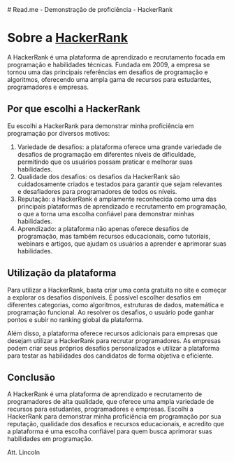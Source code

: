 <!DOCTYPE html>
<html>
<head>
	# Read.me - Demonstração de proficiência - HackerRank
</head>
<body>
	<h1>Sobre a <a href="https://www.hackerrank.com/" title="HackerRank">HackerRank</a> </h1>
	<p>A HackerRank é uma plataforma de aprendizado e recrutamento focada em programação e habilidades técnicas. Fundada em 2009, a empresa se tornou uma das principais referências em desafios de programação e algoritmos, oferecendo uma ampla gama de recursos para estudantes, programadores e empresas.</p>
<h2>Por que escolhi a HackerRank</h2>
<p>Eu escolhi a HackerRank para demonstrar minha proficiência em programação por diversos motivos:</p>
<ol>
	<li>Variedade de desafios: a plataforma oferece uma grande variedade de desafios de programação em diferentes níveis de dificuldade, permitindo que os usuários possam praticar e melhorar suas habilidades.</li>
	<li>Qualidade dos desafios: os desafios da HackerRank são cuidadosamente criados e testados para garantir que sejam relevantes e desafiadores para programadores de todos os níveis.</li>
	<li>Reputação: a HackerRank é amplamente reconhecida como uma das principais plataformas de aprendizado e recrutamento em programação, o que a torna uma escolha confiável para demonstrar minhas habilidades.</li>
	<li>Aprendizado: a plataforma não apenas oferece desafios de programação, mas também recursos educacionais, como tutoriais, webinars e artigos, que ajudam os usuários a aprender e aprimorar suas habilidades.</li>
</ol>
<h2>Utilização da plataforma</h2>
<p>Para utilizar a HackerRank, basta criar uma conta gratuita no site e começar a explorar os desafios disponíveis. É possível escolher desafios em diferentes categorias, como algoritmos, estruturas de dados, matemática e programação funcional. Ao resolver os desafios, o usuário pode ganhar pontos e subir no ranking global da plataforma.</p>
<p>Além disso, a plataforma oferece recursos adicionais para empresas que desejam utilizar a HackerRank para recrutar programadores. As empresas podem criar seus próprios desafios personalizados e utilizar a plataforma para testar as habilidades dos candidatos de forma objetiva e eficiente.</p>
<h2>Conclusão</h2>
<p>A HackerRank é uma plataforma de aprendizado e recrutamento de programadores de alta qualidade, que oferece uma ampla variedade de recursos para estudantes, programadores e empresas. Escolhi a HackerRank para demonstrar minha proficiência em programação por sua reputação, qualidade dos desafios e recursos educacionais, e acredito que a plataforma é uma escolha confiável para quem busca aprimorar suas habilidades em programação.</p>
</body>
</html>
Att. Lincoln
